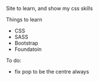 Site to learn, and show my css skills

Things to learn
- CSS
- SASS
- Bootstrap
- Foundatoin

To do:
  - fix pop to be the centre always
